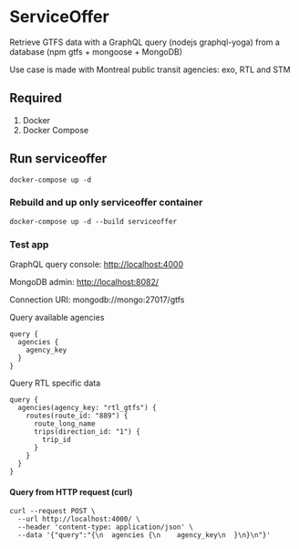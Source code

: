 # ServiceOffer

Retrieve GTFS data with a GraphQL query (nodejs graphql-yoga) from a database (npm gtfs + mongoose + MongoDB)

Use case is made with Montreal public transit agencies: exo, RTL and STM

## Required
1. Docker
2. Docker Compose

## Run serviceoffer

`docker-compose up -d`

### Rebuild and up only serviceoffer container

`docker-compose up -d --build serviceoffer`

### Test app

GraphQL query console: <http://localhost:4000>

MongoDB admin: <http://localhost:8082/>

Connection URI: mongodb://mongo:27017/gtfs

Query available agencies
```
query {
  agencies {
    agency_key
  }
}
```

Query RTL specific data
```
query {
  agencies(agency_key: "rtl_gtfs") {
    routes(route_id: "889") {
      route_long_name
      trips(direction_id: "1") {
        trip_id
      }
    }
  }
}
```
#### Query from HTTP request (curl)

```
curl --request POST \
  --url http://localhost:4000/ \
  --header 'content-type: application/json' \
  --data '{"query":"{\n  agencies {\n    agency_key\n  }\n}\n"}'
```
